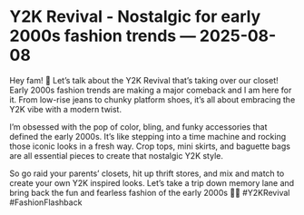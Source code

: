 # Y2K Revival - Nostalgic for early 2000s fashion trends — 2025-08-08

Hey fam! 🌟 Let’s talk about the Y2K Revival that’s taking over our closet! Early 2000s fashion trends are making a major comeback and I am here for it. From low-rise jeans to chunky platform shoes, it’s all about embracing the Y2K vibe with a modern twist.

I’m obsessed with the pop of color, bling, and funky accessories that defined the early 2000s. It’s like stepping into a time machine and rocking those iconic looks in a fresh way. Crop tops, mini skirts, and baguette bags are all essential pieces to create that nostalgic Y2K style.

So go raid your parents’ closets, hit up thrift stores, and mix and match to create your own Y2K inspired looks. Let’s take a trip down memory lane and bring back the fun and fearless fashion of the early 2000s 🌈💖 #Y2KRevival #FashionFlashback